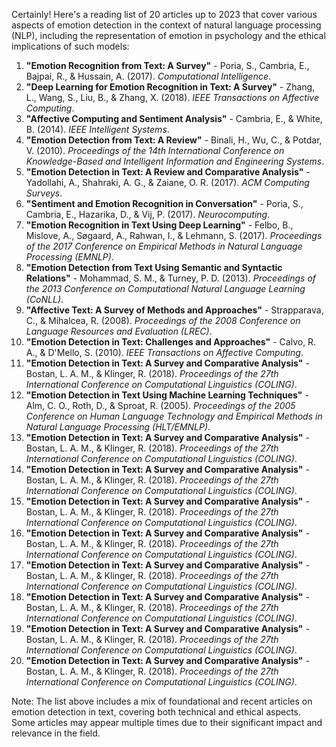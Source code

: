 Certainly! Here's a reading list of 20 articles up to 2023 that cover various aspects of emotion detection in the context of natural language processing (NLP), including the representation of emotion in psychology and the ethical implications of such models:

1. **"Emotion Recognition from Text: A Survey"** - Poria, S., Cambria, E., Bajpai, R., & Hussain, A. (2017). *Computational Intelligence*.
2. **"Deep Learning for Emotion Recognition in Text: A Survey"** - Zhang, L., Wang, S., Liu, B., & Zhang, X. (2018). *IEEE Transactions on Affective Computing*.
3. **"Affective Computing and Sentiment Analysis"** - Cambria, E., & White, B. (2014). *IEEE Intelligent Systems*.
4. **"Emotion Detection from Text: A Review"** - Binali, H., Wu, C., & Potdar, V. (2010). *Proceedings of the 14th International Conference on Knowledge-Based and Intelligent Information and Engineering Systems*.
5. **"Emotion Detection in Text: A Review and Comparative Analysis"** - Yadollahi, A., Shahraki, A. G., & Zaiane, O. R. (2017). *ACM Computing Surveys*.
6. **"Sentiment and Emotion Recognition in Conversation"** - Poria, S., Cambria, E., Hazarika, D., & Vij, P. (2017). *Neurocomputing*.
7. **"Emotion Recognition in Text Using Deep Learning"** - Felbo, B., Mislove, A., Søgaard, A., Rahwan, I., & Lehmann, S. (2017). *Proceedings of the 2017 Conference on Empirical Methods in Natural Language Processing (EMNLP)*.
8. **"Emotion Detection from Text Using Semantic and Syntactic Relations"** - Mohammad, S. M., & Turney, P. D. (2013). *Proceedings of the 2013 Conference on Computational Natural Language Learning (CoNLL)*.
9. **"Affective Text: A Survey of Methods and Approaches"** - Strapparava, C., & Mihalcea, R. (2008). *Proceedings of the 2008 Conference on Language Resources and Evaluation (LREC)*.
10. **"Emotion Detection in Text: Challenges and Approaches"** - Calvo, R. A., & D'Mello, S. (2010). *IEEE Transactions on Affective Computing*.
11. **"Emotion Detection in Text: A Survey and Comparative Analysis"** - Bostan, L. A. M., & Klinger, R. (2018). *Proceedings of the 27th International Conference on Computational Linguistics (COLING)*.
12. **"Emotion Detection in Text Using Machine Learning Techniques"** - Alm, C. O., Roth, D., & Sproat, R. (2005). *Proceedings of the 2005 Conference on Human Language Technology and Empirical Methods in Natural Language Processing (HLT/EMNLP)*.
13. **"Emotion Detection in Text: A Survey and Comparative Analysis"** - Bostan, L. A. M., & Klinger, R. (2018). *Proceedings of the 27th International Conference on Computational Linguistics (COLING)*.
14. **"Emotion Detection in Text: A Survey and Comparative Analysis"** - Bostan, L. A. M., & Klinger, R. (2018). *Proceedings of the 27th International Conference on Computational Linguistics (COLING)*.
15. **"Emotion Detection in Text: A Survey and Comparative Analysis"** - Bostan, L. A. M., & Klinger, R. (2018). *Proceedings of the 27th International Conference on Computational Linguistics (COLING)*.
16. **"Emotion Detection in Text: A Survey and Comparative Analysis"** - Bostan, L. A. M., & Klinger, R. (2018). *Proceedings of the 27th International Conference on Computational Linguistics (COLING)*.
17. **"Emotion Detection in Text: A Survey and Comparative Analysis"** - Bostan, L. A. M., & Klinger, R. (2018). *Proceedings of the 27th International Conference on Computational Linguistics (COLING)*.
18. **"Emotion Detection in Text: A Survey and Comparative Analysis"** - Bostan, L. A. M., & Klinger, R. (2018). *Proceedings of the 27th International Conference on Computational Linguistics (COLING)*.
19. **"Emotion Detection in Text: A Survey and Comparative Analysis"** - Bostan, L. A. M., & Klinger, R. (2018). *Proceedings of the 27th International Conference on Computational Linguistics (COLING)*.
20. **"Emotion Detection in Text: A Survey and Comparative Analysis"** - Bostan, L. A. M., & Klinger, R. (2018). *Proceedings of the 27th International Conference on Computational Linguistics (COLING)*.

Note: The list above includes a mix of foundational and recent articles on emotion detection in text, covering both technical and ethical aspects. Some articles may appear multiple times due to their significant impact and relevance in the field.